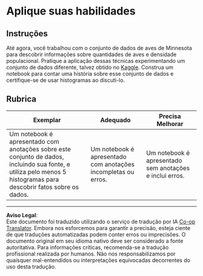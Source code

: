 <!--
CO_OP_TRANSLATOR_METADATA:
{
  "original_hash": "40eeb9b9f94009c537c7811f9f27f037",
  "translation_date": "2025-08-27T18:19:25+00:00",
  "source_file": "3-Data-Visualization/10-visualization-distributions/assignment.md",
  "language_code": "br"
}
-->
# Aplique suas habilidades

## Instruções

Até agora, você trabalhou com o conjunto de dados de aves de Minnesota para descobrir informações sobre quantidades de aves e densidade populacional. Pratique a aplicação dessas técnicas experimentando um conjunto de dados diferente, talvez obtido no [Kaggle](https://www.kaggle.com/). Construa um notebook para contar uma história sobre esse conjunto de dados e certifique-se de usar histogramas ao discuti-lo.

## Rubrica

Exemplar | Adequado | Precisa Melhorar
--- | --- | --- |
Um notebook é apresentado com anotações sobre este conjunto de dados, incluindo sua fonte, e utiliza pelo menos 5 histogramas para descobrir fatos sobre os dados. | Um notebook é apresentado com anotações incompletas ou erros. | Um notebook é apresentado sem anotações e inclui erros.

---

**Aviso Legal**:  
Este documento foi traduzido utilizando o serviço de tradução por IA [Co-op Translator](https://github.com/Azure/co-op-translator). Embora nos esforcemos para garantir a precisão, esteja ciente de que traduções automatizadas podem conter erros ou imprecisões. O documento original em seu idioma nativo deve ser considerado a fonte autoritativa. Para informações críticas, recomenda-se a tradução profissional realizada por humanos. Não nos responsabilizamos por quaisquer mal-entendidos ou interpretações equivocadas decorrentes do uso desta tradução.